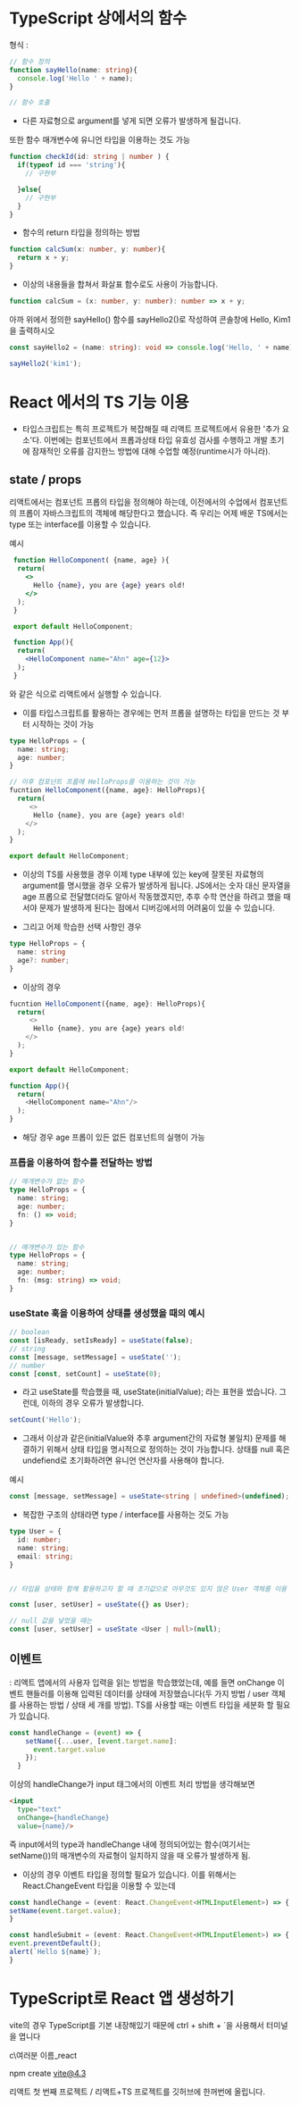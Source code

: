 # TypeScript 상에서의 함수

형식 :

```ts
// 함수 정의
function sayHello(name: string){
  console.log('Hello ' + name);
}

// 함수 호출
```

- 다른 자료형으로 argument를 넣게 되면 오류가 발생하게 될겁니다.

또한 함수 매개변수에 유니언 타입을 이용하는 것도 가능

```ts
function checkId(id: string | number ) {
  if(typeof id === 'string'){
    // 구현부

  }else{
    // 구현부
  }
}
```

- 함수의 return 타입을 정의하는 방법

```ts
function calcSum(x: number, y: number){
  return x + y;
}
```

- 이상의 내용들을 합쳐서 화살표 함수로도 사용이 가능합니다.

```ts
function calcSum = (x: number, y: number): number => x + y;
```

아까 위에서 정의한 sayHello() 함수를 sayHello2()로 작성하여 콘솔창에 Hello, Kim1을 출력하시오

```ts
const sayHello2 = (name: string): void => console.log('Hello, ' + name);

sayHello2('kim1');
```

# React 에서의 TS 기능 이용

- 타입스크립트는 특히 프로젝트가 복잡해질 때 리액트 프로젝트에서 유용한 '추가 요소'다.
이번에는 컴포넌트에서 프롭과상태 타입 유효성 검사를 수행하고 개발 초기에 잠재적인 오류를 감지한느 방법에 대해 수업할 예정(runtime시가 아니라).

## state / props
리액트에서는 컴포넌트 프롭의 타입을 정의해야 하는데, 이전에서의 수업에서 컴포넌트의 프롭이 자바스크립트의 객체에 해당한다고 했습니다. 즉 우리는 어제 배운 TS에서는 type 또는 interface를 이용할 수 있습니다.

예시

```jsx
 function HelloComponent( {name, age} ){
  return(
    <>
      Hello {name}, you are {age} years old!
    </>
  );
 }

 export default HelloComponent;

 function App(){
  return(
    <HelloComponent name="Ahn" age={12}>
  );
 }
```
와 같은 식으로 리액트에서 실행할 수 있습니다.

- 이를 타입스크립트를 활용하는 경우에는 먼저 프롭을 설명하는 타입을 만드는 것 부터 시작하는 것이 가능

```ts
type HelloProps = {
  name: string;
  age: number;
}

// 이후 컴포넌트 프룹에 HelloProps를 이용하는 것이 가능
fucntion HelloComponent({name, age}: HelloProps){
  return(
     <>
      Hello {name}, you are {age} years old!
    </>
  );
}

export default HelloComponent;
```

- 이상의 TS를 사용했을 경우 이제 type 내부에 있는 key에 잘못된 자료형의 argument를 명시했을 경우 오류가 발생하게 됩니다. JS에서는 숫자 대신 문자열을 age 프롭으로 전달했더라도 알아서 작동했겠지만, 추후 수학 연산을 하려고 했을 때서야 문제가 발생하게 된다는 점에서 디버깅에서의 어려움이 있을 수 있습니다.


- 그리고 어제 학습한 선택 사항인 경우

```ts
type HelloProps = {
  name: string
  age?: number;
}
```

- 이상의 경우
```ts
fucntion HelloComponent({name, age}: HelloProps){
  return(
     <>
      Hello {name}, you are {age} years old!
    </>
  );
}

export default HelloComponent;

function App(){
  return(
    <HelloComponent name="Ahn"/>
  );
}
```

- 해당 경우 age 프롭이 있든 없든 컴포넌트의 실행이 가능

### 프롭을 이용하여 함수를 전달하는 방법

```ts
// 매개변수가 없는 함수
type HelloProps = {
  name: string;
  age: number;
  fn: () => void;
}


// 매개변수가 있는 함수
type HelloProps = {
  name: string;
  age: number;
  fn: (msg: string) => void;
}
```

### useState 훅을 이용하여 상태를 생성했을 때의 예시

```jsx
// boolean
const [isReady, setIsReady] = useState(false);
// string
const [message, setMessage] = useState('');
// number
const [const, setCount] = useState(0);
```

- 라고 useState를 학습했을 때, useState(initialValue); 라는 표현을 썼습니다.
그런데, 이하의 경우 오류가 발생합니다.

```jsx
setCount('Hello');
```

- 그래서 이상과 같은(initialValue와 추후 argument간의 자료형 불일치) 문제를 해결하기 위해서 상태 타입을 명시적으로 정의하는 것이 가능합니다. 상태를 null 혹은 undefiend로 초기화하려면 유니언 연산자를 사용해야 합니다.

예시

```ts
const [message, setMessage] = useState<string | undefined>(undefined);
```

- 복잡한 구조의 상태라면 type / interface를 사용하는 것도 가능

```ts
type User = {
  id: number;
  name: string;
  email: string;
}


// 타입을 상태와 함께 활용하고자 할 때 초기값으로 아무것도 있지 않은 User 객체를 이용

const [user, setUser] = useState({} as User);

// null 값을 넣었을 때는
const [user, setUser] = useState <User | null>(null);
```

## 이벤트

: 리액트 앱에서의 사용자 입력을 읽는 방법을 학습했었는데, 예를 들면 onChange 이벤트 핸들러를 이용해 입력된 데이터를 상태에 저장했습니다(두 가지 방법 / user 객체를 사용하는 방법 / 상태 세 개를 방법). TS를 사용할 때는 이벤트 타입을 세분화 할 필요가 있습니다.


```jsx
const handleChange = (event) => {
    setName({...user, [event.target.name]:
      event.target.value
    });
  }
  ```

  이상의 handleChange가 input 태그에서의 이벤트 처리 방법을 생각해보면
  ```html
  <input 
    type="text"
    onChange={handleChange}
    value={name}/>
  ```

  즉 input에서의 type과 handleChange 내에 정의되어있는 함수(여기서는 setName())의 매개변수의 자료형이 일치하지 않을 때 오류가 발생하게 됨.

  - 이상의 경우 이벤트 타입을 정의할 필요가 있습니다. 이를 위해서는 React.ChangeEvent 타입을 이용할 수 있는데

  ```ts
const handleChange = (event: React.ChangeEvent<HTMLInputElement>) => { 
  setName(event.target.value);
}

const handleSubmit = (event: React.ChangeEvent<HTMLInputElement>) => {
  event.preventDefault();
  alert(`Hello ${name}`);
}
  ```

  # TypeScript로 React 앱 생성하기

  vite의 경우 TypeScript를 기본 내장해있기 때문에 ctrl + shift + `을 사용해서 터미널을 엽니다
  
  c\여러분 이름_react

  npm create vite@4.3

  
  리액트 첫 번째 프로젝트 / 리액트+TS 프로젝트를 깃허브에 한꺼번에 올립니다.

  
